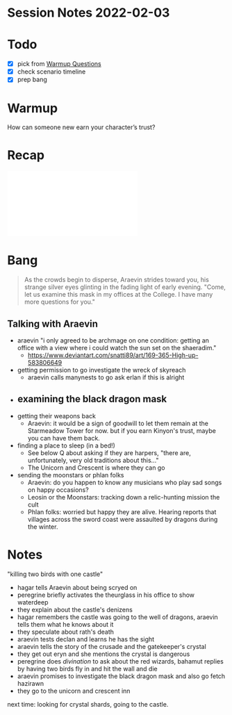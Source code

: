 # Session Notes 2022-02-03

# Todo

- [x]  pick from [Warmup Questions](../%F0%9F%A7%B0%20Toolbox/%E2%9D%93%20Warmup%20Questions.md)
- [x]  check scenario timeline
- [x]  prep bang
# Warmup
How can someone new earn your character’s trust?
# Recap
![the-council-convenes](../../logbook/the-council-convenes.md)

# Bang
> As the crowds begin to disperse, Araevin strides toward you, his strange silver eyes glinting in the fading light of early evening. "Come, let us examine this mask in my offices at the College. I have many more questions for you."
## Talking with Araevin
- araevin "i only agreed to be archmage on one condition: getting an office with a view where i could watch the sun set on the shaeradim."
	- https://www.deviantart.com/snatti89/art/169-365-High-up-583806649 
- getting permission to go investigate the wreck of skyreach
	- araevin calls manynests to go ask erlan if this is alright
- examining the black dragon mask
	- 
- getting their weapons back
	- Araevin: it would be a sign of goodwill to let them remain at the Starmeadow Tower for now. but if you earn Kinyon's trust, maybe you can have them back.
- finding a place to sleep (in a bed!)
	- See below Q about asking if they are harpers, "there are, unfortunately, very old traditions about this..."
	- The Unicorn and Crescent is where they can go
- sending the moonstars or phlan folks
	- Araevin: do you happen to know any musicians who play sad songs on happy occasions?
	- Leosin or the Moonstars: tracking down a relic-hunting mission the cult 
	- Phlan folks: worried but happy they are alive. Hearing reports that villages across the sword coast were assaulted by dragons during the winter.
# Notes
"killing two birds with one castle"
- hagar tells Araevin about being scryed on
- peregrine briefly activates the theurglass in his office to show waterdeep
- they explain about the castle's denizens
- hagar remembers the castle was going to the well of dragons, araevin tells them what he knows about it
- they speculate about rath's death
- araevin tests declan and learns he has the sight
- araevin tells the story of the crusade and the gatekeeper's crystal
- they get out eryn and she mentions the crystal is dangerous
- peregrine does *divination* to ask about the red wizards, bahamut replies by having two birds fly in and hit the wall and die
- araevin promises to investigate the black dragon mask and also go fetch hazirawn
- they go to the unicorn and crescent inn

next time: looking for crystal shards, going to the castle.